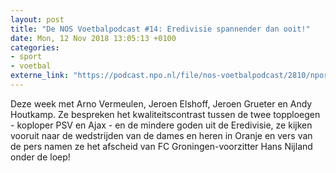 ```yaml
---
layout: post
title: "De NOS Voetbalpodcast #14: Eredivisie spannender dan ooit!"
date: Mon, 12 Nov 2018 13:05:13 +0100
categories: 
- sport 
- voetbal 
externe_link: "https://podcast.npo.nl/file/nos-voetbalpodcast/2810/nporadio1_nos-voetbalpodcast_20181112_voetbalpodcast-14-eredivisie-spannender-dan-ooit.mp3"
---
```


Deze week met Arno Vermeulen, Jeroen Elshoff, Jeroen Grueter en Andy Houtkamp. Ze bespreken het kwaliteitscontrast tussen de twee topploegen - koploper PSV en Ajax - en de mindere goden uit de Eredivisie, ze kijken vooruit naar de wedstrijden van de dames en heren in Oranje en vers van de pers namen ze het afscheid van FC Groningen-voorzitter Hans Nijland onder de loep!
